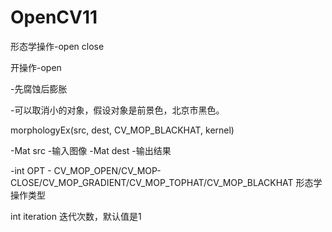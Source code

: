 # OpenCV11
形态学操作-open close

开操作-open

-先腐蚀后膨胀

-可以取消小的对象，假设对象是前景色，北京市黑色。

morphologyEx(src, dest, CV_MOP_BLACKHAT, kernel)

-Mat src -输入图像
-Mat dest -输出结果

-int OPT - CV_MOP_OPEN/CV_MOP-CLOSE/CV_MOP_GRADIENT/CV_MOP_TOPHAT/CV_MOP_BLACKHAT 形态学操作类型

int iteration 迭代次数，默认值是1
